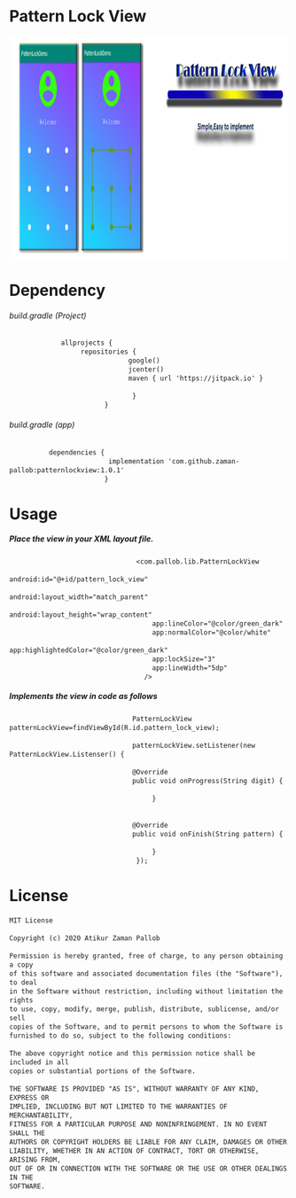 # Pattern Lock View

<img src="https://github.com/zaman-pallob/patternlockview/blob/screenshot/banner.png" alt="drawing" width="1000" height="400" />



# Dependency  
###### build.gradle (Project)
                 allprojects {
                      repositories {
                                  google()
                                  jcenter()
                                  maven { url 'https://jitpack.io' }
        
                                   }
                            }
###### build.gradle (app)
              dependencies {  
                             implementation 'com.github.zaman-pallob:patternlockview:1.0.1'
                            }
                            
# Usage

##### Place the view in your XML layout file. 

                                    <com.pallob.lib.PatternLockView
                                        android:id="@+id/pattern_lock_view"
                                        android:layout_width="match_parent"
                                        android:layout_height="wrap_content"
                                        app:lineColor="@color/green_dark"
                                        app:normalColor="@color/white"
                                        app:highlightedColor="@color/green_dark"
                                        app:lockSize="3"
                                        app:lineWidth="5dp"
                                      />

 ##### Implements the view in code as follows
                                   
                                 
                                   
                                   PatternLockView patternLockView=findViewById(R.id.pattern_lock_view);

                                   patternLockView.setListener(new PatternLockView.Listenser() {

                                   @Override
                                   public void onProgress(String digit) {
                                              
                                        } 


                                   @Override
                                   public void onFinish(String pattern) {
                                              
                                        } 
                                    });
                                    
                                    
                                    
                              
 
 
 # License
                                    
    MIT License

    Copyright (c) 2020 Atikur Zaman Pallob

    Permission is hereby granted, free of charge, to any person obtaining a copy
    of this software and associated documentation files (the "Software"), to deal
    in the Software without restriction, including without limitation the rights
    to use, copy, modify, merge, publish, distribute, sublicense, and/or sell
    copies of the Software, and to permit persons to whom the Software is
    furnished to do so, subject to the following conditions:

    The above copyright notice and this permission notice shall be included in all
    copies or substantial portions of the Software.

    THE SOFTWARE IS PROVIDED "AS IS", WITHOUT WARRANTY OF ANY KIND, EXPRESS OR
    IMPLIED, INCLUDING BUT NOT LIMITED TO THE WARRANTIES OF MERCHANTABILITY,
    FITNESS FOR A PARTICULAR PURPOSE AND NONINFRINGEMENT. IN NO EVENT SHALL THE
    AUTHORS OR COPYRIGHT HOLDERS BE LIABLE FOR ANY CLAIM, DAMAGES OR OTHER
    LIABILITY, WHETHER IN AN ACTION OF CONTRACT, TORT OR OTHERWISE, ARISING FROM,
    OUT OF OR IN CONNECTION WITH THE SOFTWARE OR THE USE OR OTHER DEALINGS IN THE
    SOFTWARE.                
                                    
                                    
                                    
                                    
                                      
                                      
                                      
  
